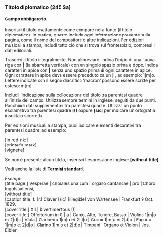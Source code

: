 ### Titolo diplomatico (245 $a)

#### **Campo obbligatorio.**  

Inserisci il titolo esattamente come compare nella fonte (il titolo diplomatico). In pratica, questo include ogni informazione presente sulla pagina, come il nome del compositore o altre indicazioni. Per edizioni musicali a stampa, includi tutto ciò che si trova sul frontespizio, compresi i dati editoriali.

Trascrivi il titolo integralmente. Non abbreviare. Indica l’inizio di una nuova riga con **|** (la sbarretta verticale) con un singolo spazio prima e dopo. Indica caratteri in apice con **|** senza uno spazio prima di ogni carattere in apice. Ogni carattere in apice deve essere preceduto da un **|** , ad esempio: 1|m|o. Lettere indicate con il segno diacritico 'macron' possono essere scritte per esteso: m[m]

Includi l’indicazione sulla collocazione del titolo tra parentesi quadre all’inizio del campo. Utilizza sempre termini in inglese, seguiti da due punti. Racchiudi dati supplementari tra parentesi quadre. Utilizza un punto esclamativo tra parentesi quadre **[!]** oppure **[sic]** per indicare un’ortografia insolita o scorretta.

Per edizioni musicali a stampa, puoi indicare elementi decorativi tra parentesi quadre, ad esempio:

[in red ink:]  
[printer's mark]  
[vignette]

Se non è presente alcun titolo, inserisci l'espressione inglese: **[without title]**

Vedi anche la lista di **Termini standard**.

_Esempi_:  
[title page:] Vesperae | chorales unà cum | organo cantandae | pro | Choro Ingolstadiensi,  
[without title]   
[caption title, f. 1r:] Claver [sic] [illegible] von Wartensee | Frankfurt 9 Oct. 1829.  
[cover title:] XII | Divertimentous [!]  
[cover title:] Offertorium in C | a | Canto, Alto, Tenore, Basso | Violino 1|m|o et 2|d|o | Viola | Clarinetto 1|m|o et 2|d|o | Corno 1|m|o et 2|d|o | Fagotto 1|m|o et 2|d|o | Clarino 1|m|o et 2|d|o | Timpani | Organo et Violon | Jos. Eibler 